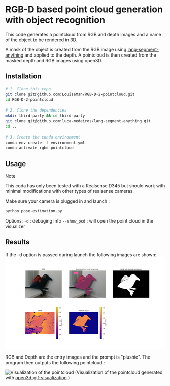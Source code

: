 # RGB-D based point cloud generation with object recognition
This code generates a pointcloud from RGB and depth images and a name of the object to be rendered in 3D.

A mask of the object is created from the RGB image using [lang-segment-anything](https://github.com/luca-medeiros/lang-segment-anything) and applied to the depth. A pointcloud is then created from the masked depth and RGB images using open3D.

## Installation

```bash
# 1. Clone this repo
git clone git@github.com:LouiseMsn/RGB-D-2-pointcloud.git
cd RGB-D-2-pointcloud

# 2. Clone the dependencies
mkdir third-party && cd third-party
git clone git@github.com:luca-medeiros/lang-segment-anything.git
cd ..

# 3. Create the conda environment
conda env create -f environment.yml 
conda activate rgbd-pointcloud
```

## Usage
>[!NOTE]
>This coda has only been tested with a Realsense D345 but should work with minimal modifications with other types of realsense cameras.

Make sure your camera is plugged in and launch :
```bash
python pose-estimation.py
```
Options:
`-d` : debuging info
`--show_pcd` :  will open the point cloud in the visualizer

## Results
If the -d option is passed during launch the following images are shown:
![til](./images/plushie_results.png)

RGB and Depth are the entry images and the prompt is "plushie". The program then outputs the following pointcloud :

![Visualization of the pointcloud](./images/video.gif)
(Visualization of the pointcloud generated with [open3d-gif-visualization](https://github.com/phillipinseoul/open3d-gif-visualization).)

 
